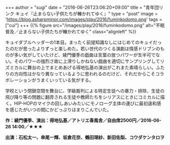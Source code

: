 +++
author = "sugi"
date = "2016-06-26T23:06:20+09:00"
title = "青年団リンク キュイ『止まらない子供たちが轢かれてゆく』"
type = "post"
image = 'https://blog.asharpminor.com/images/play/2016/fuminkodomo.png'
tags = ["cui"]
+++
{{% figure src="/images/play/2016/fuminkodomo.png" alt="不眠普及／止まらない子供たちが轢かれてゆく" class="alignleft" %}}

キュイダブルヘッダーの1本目。まったく前提知識なしにはじめてのキュイだったのだが思ったよりずっと楽しめた。若い世代のつくる演劇は情感ドリブンのものが多い気がしていたけど、綾門優季の戯曲は言葉の放つパワーが生半可でない。そのパワーの強烈さ故に上滑りしかねない戯曲を適切にサンプリングしてリズミカルに舞台の上でまとめあげる得地弘基の演出がこれまた素晴らしい。ふたりの方向性はかなり異なっているように思われるのだけど、それだからこそコラボレーションがうまくいっている気がする。

学校という閉鎖空間を舞台に、学級裁判による特定生徒への暴力・排除、生徒の飛び降り等の問題に翻弄される生徒や教師たちをシリアスにときにコミカルに描く。HIP-HOPのマイクの回しあいみたいにモノローグ主体の運びに最初違和感を感じたがいつの間にかどっぷりはまりこんでいた。

**作：綾門優季、演出：得地弘基／アトリエ春風舎／自由席2500円／2016-06-26 14:00／★★★**

**出演：石松太一、串尾一輝、坂倉花奈、鶴田理紗、新田佑梨、コウダケンタロヲ**
